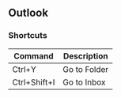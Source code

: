 ## Outlook
### Shortcuts
| Command | Description |
| --- | --- |
| Ctrl+Y | Go to Folder |
| Ctrl+Shift+I | Go to Inbox |
